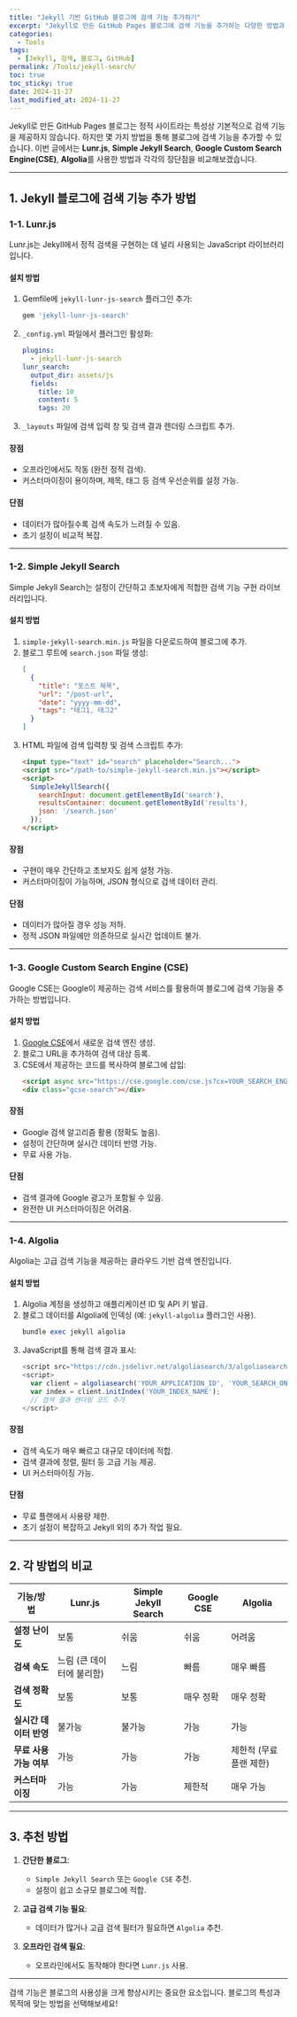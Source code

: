 ```yaml
---
title: "Jekyll 기반 GitHub 블로그에 검색 기능 추가하기"
excerpt: "Jekyll로 만든 GitHub Pages 블로그에 검색 기능을 추가하는 다양한 방법과 각각의 장단점을 알아봅니다."
categories:
  - Tools
tags:
  - [Jekyll, 검색, 블로그, GitHub]
permalink: /Tools/jekyll-search/
toc: true
toc_sticky: true
date: 2024-11-27
last_modified_at: 2024-11-27
---
```



Jekyll로 만든 GitHub Pages 블로그는 정적 사이트라는 특성상 기본적으로 검색 기능을 제공하지 않습니다. 하지만 몇 가지 방법을 통해 블로그에 검색 기능을 추가할 수 있습니다. 이번 글에서는 **Lunr.js**, **Simple Jekyll Search**, **Google Custom Search Engine(CSE)**, **Algolia**를 사용한 방법과 각각의 장단점을 비교해보겠습니다.

---

## 1. Jekyll 블로그에 검색 기능 추가 방법

### **1-1. Lunr.js**
Lunr.js는 Jekyll에서 정적 검색을 구현하는 데 널리 사용되는 JavaScript 라이브러리입니다.

#### **설치 방법**
1. Gemfile에 `jekyll-lunr-js-search` 플러그인 추가:
   ```ruby
   gem 'jekyll-lunr-js-search'
   ```
2. `_config.yml` 파일에서 플러그인 활성화:
   ```yml
   plugins:
     - jekyll-lunr-js-search
   lunr_search:
     output_dir: assets/js
     fields: 
       title: 10
       content: 5
       tags: 20
   ```
3. `_layouts` 파일에 검색 입력 창 및 검색 결과 렌더링 스크립트 추가.

#### **장점**
- 오프라인에서도 작동 (완전 정적 검색).
- 커스터마이징이 용이하며, 제목, 태그 등 검색 우선순위를 설정 가능.

#### **단점**
- 데이터가 많아질수록 검색 속도가 느려질 수 있음.
- 초기 설정이 비교적 복잡.

---

### **1-2. Simple Jekyll Search**
Simple Jekyll Search는 설정이 간단하고 초보자에게 적합한 검색 기능 구현 라이브러리입니다.

#### **설치 방법**
1. `simple-jekyll-search.min.js` 파일을 다운로드하여 블로그에 추가.
2. 블로그 루트에 `search.json` 파일 생성:
   ```json
   [
     {
       "title": "포스트 제목",
       "url": "/post-url",
       "date": "yyyy-mm-dd",
       "tags": "태그1, 태그2"
     }
   ]
   ```
3. HTML 파일에 검색 입력창 및 검색 스크립트 추가:
   ```html
   <input type="text" id="search" placeholder="Search...">
   <script src="/path-to/simple-jekyll-search.min.js"></script>
   <script>
     SimpleJekyllSearch({
       searchInput: document.getElementById('search'),
       resultsContainer: document.getElementById('results'),
       json: '/search.json'
     });
   </script>
   ```

#### **장점**
- 구현이 매우 간단하고 초보자도 쉽게 설정 가능.
- 커스터마이징이 가능하며, JSON 형식으로 검색 데이터 관리.

#### **단점**
- 데이터가 많아질 경우 성능 저하.
- 정적 JSON 파일에만 의존하므로 실시간 업데이트 불가.

---

### **1-3. Google Custom Search Engine (CSE)**
Google CSE는 Google이 제공하는 검색 서비스를 활용하여 블로그에 검색 기능을 추가하는 방법입니다.

#### **설치 방법**
1. [Google CSE](https://cse.google.com/)에서 새로운 검색 엔진 생성.
2. 블로그 URL을 추가하여 검색 대상 등록.
3. CSE에서 제공하는 코드를 복사하여 블로그에 삽입:
   ```html
   <script async src="https://cse.google.com/cse.js?cx=YOUR_SEARCH_ENGINE_ID"></script>
   <div class="gcse-search"></div>
   ```

#### **장점**
- Google 검색 알고리즘 활용 (정확도 높음).
- 설정이 간단하며 실시간 데이터 반영 가능.
- 무료 사용 가능.

#### **단점**
- 검색 결과에 Google 광고가 포함될 수 있음.
- 완전한 UI 커스터마이징은 어려움.

---

### **1-4. Algolia**
Algolia는 고급 검색 기능을 제공하는 클라우드 기반 검색 엔진입니다.

#### **설치 방법**
1. Algolia 계정을 생성하고 애플리케이션 ID 및 API 키 발급.
2. 블로그 데이터를 Algolia에 인덱싱 (예: `jekyll-algolia` 플러그인 사용).
   ```ruby
   bundle exec jekyll algolia
   ```
3. JavaScript를 통해 검색 결과 표시:
   ```js
   <script src="https://cdn.jsdelivr.net/algoliasearch/3/algoliasearch.min.js"></script>
   <script>
     var client = algoliasearch('YOUR_APPLICATION_ID', 'YOUR_SEARCH_ONLY_API_KEY');
     var index = client.initIndex('YOUR_INDEX_NAME');
     // 검색 결과 렌더링 코드 추가
   </script>
   ```

#### **장점**
- 검색 속도가 매우 빠르고 대규모 데이터에 적합.
- 검색 결과에 정렬, 필터 등 고급 기능 제공.
- UI 커스터마이징 가능.

#### **단점**
- 무료 플랜에서 사용량 제한.
- 초기 설정이 복잡하고 Jekyll 외의 추가 작업 필요.

---

## 2. 각 방법의 비교

| **기능/방법**          | **Lunr.js**           | **Simple Jekyll Search** | **Google CSE**              | **Algolia**               |
|------------------------|-----------------------|--------------------------|-----------------------------|---------------------------|
| **설정 난이도**         | 보통                  | 쉬움                     | 쉬움                        | 어려움                    |
| **검색 속도**           | 느림 (큰 데이터에 불리함) | 느림                     | 빠름                        | 매우 빠름                 |
| **검색 정확도**         | 보통                  | 보통                     | 매우 정확                   | 매우 정확                 |
| **실시간 데이터 반영**   | 불가능                | 불가능                   | 가능                        | 가능                      |
| **무료 사용 가능 여부**  | 가능                  | 가능                     | 가능                        | 제한적 (무료 플랜 제한)    |
| **커스터마이징**        | 가능                  | 가능                     | 제한적                      | 매우 가능                 |

---

## 3. 추천 방법

1. **간단한 블로그**: 
   - `Simple Jekyll Search` 또는 `Google CSE` 추천.
   - 설정이 쉽고 소규모 블로그에 적합.

2. **고급 검색 기능 필요**: 
   - 데이터가 많거나 고급 검색 필터가 필요하면 `Algolia` 추천.

3. **오프라인 검색 필요**:
   - 오프라인에서도 동작해야 한다면 `Lunr.js` 사용.

---

검색 기능은 블로그의 사용성을 크게 향상시키는 중요한 요소입니다. 블로그의 특성과 목적에 맞는 방법을 선택해보세요!
